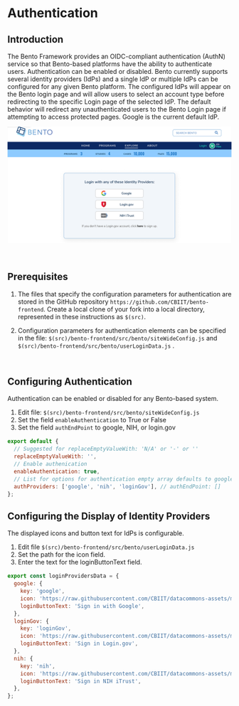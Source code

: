 # Authentication

## Introduction
The Bento Framework provides an OIDC-compliant authentication (AuthN) service so that Bento-based platforms have the ability to authenticate users. Authentication can be enabled or disabled. Bento currently supports several identity providers (IdPs) and a single IdP or multiple IdPs can be configured for any given Bento platform. The configured IdPs will appear on the Bento login page and will allow users to select an account type before redirecting to the specific Login page of the selected IdP. The default behavior will redirect any unauthenticated users to the Bento Login page if attempting to access protected pages. Google is the current default IdP.

![Bento Login Page](../assets/login_page.png)

<p>&nbsp;</p>

## Prerequisites
1. The files that specify the configuration parameters for authentication are stored in the GitHub repository `https://github.com/CBIIT/bento-frontend`. Create a local clone of your fork into a local directory, represented in these instructions as `$(src)`.

2. Configuration parameters for authentication elements can be specified in the file: `$(src)/bento-frontend/src/bento/siteWideConfig.js` and `$(src)/bento-frontend/src/bento/userLoginData.js` .

<p>&nbsp;</p>

## Configuring Authentication
Authentication can be enabled or disabled for any Bento-based system.
1. Edit file: `$(src)/bento-frontend/src/bento/siteWideConfig.js`
2. Set the field `enableAuthentication` to True or False
3. Set the field `authEndPoint` to google, NIH, or login.gov
```javascript
export default {
  // Suggested for replaceEmptyValueWith: 'N/A' or '-' or ''
  replaceEmptyValueWith: '',
  // Enable authenication
  enableAuthentication: true,
  // List for options for authentication empty array defaults to google
  authProviders: ['google', 'nih', 'loginGov'], // authEndPoint: []
};
```

## Configuring the Display of Identity Providers
The displayed icons and button text for IdPs is configurable.
1. Edit file `$(src)/bento-frontend/src/bento/userLoginData.js`
2. Set the path for the icon field.
3. Enter the text for the loginButtonText field.
```javascript
export const loginProvidersData = {
  google: {
    key: 'google',
    icon: 'https://raw.githubusercontent.com/CBIIT/datacommons-assets/main/bento/images/icons/png/google.png',
    loginButtonText: 'Sign in with Google',
  },
  loginGov: {
    key: 'loginGov',
    icon: 'https://raw.githubusercontent.com/CBIIT/datacommons-assets/main/bento/images/icons/png/login.gov.png',
    loginButtonText: 'Sign in Login.gov',
  },
  nih: {
    key: 'nih',
    icon: 'https://raw.githubusercontent.com/CBIIT/datacommons-assets/main/bento/images/icons/png/nih_itrust.png',
    loginButtonText: 'Sign in NIH iTrust',
  },
};
``` 




